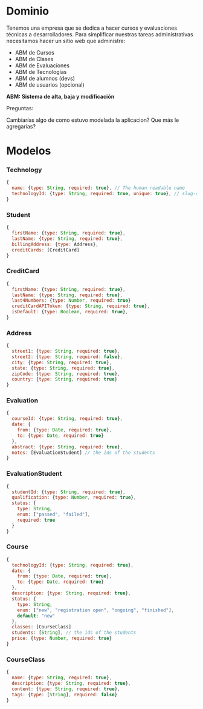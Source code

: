 # Dominio

Tenemos una empresa que se dedica a hacer cursos y evaluaciones técnicas a desarrolladores.
Para simplificar nuestras tareas administrativas necesitamos hacer un sitio web que administre:

- ABM de Cursos
- ABM de Clases
- ABM de Evaluaciones
- ABM de Tecnologías
- ABM de alumnos (devs)
- ABM de usuarios (opcional)

**ABM: Sistema de alta, baja y modificación**

Preguntas:

Cambiarías algo de como estuvo modelada la aplicacion?
Que más le agregarías?


# Modelos

### Technology

```js
{
  name: {type: String, required: true}, // The human readable name
  technologyId: {type: String, required: true, unique: true}, // slug-case name. Used as identifier by other models
}

```

### Student

```js
{
  firstName: {type: String, required: true},
  lastName: {type: String, required: true},
  billingAddress: {type: Address},
  creditCards: [CreditCard]
}

```

### CreditCard

```js
{
  firstName: {type: String, required: true},
  lastName: {type: String, required: true},
  last4Numbers: {type: Number, required: true}
  creditCardAPIToken: {type: String, required: true},
  isDefault: {type: Boolean, required: true},
}

```

### Address

```js
{
  street1: {type: String, required: true},
  street2: {type: String, required: false},
  city: {type: String, required: true},
  state: {type: String, required: true},
  zipCode: {type: String, required: true},
  country: {type: String, required: true}
}

```

### Evaluation

```js
{
  courseId: {type: String, required: true},
  date: {
    from: {type: Date, required: true},
    to: {type: Date, required: true}
  },
  abstract: {type: String, required: true},
  notes: [EvaluationStudent] // the ids of the students
}
```

### EvaluationStudent

```js
{
  studentId: {type: String, required: true},
  qualification: {type: Number, required: true},
  status: {
    type: String,
    enum: ["passed", "failed"],
    required: true
  }
}
```

### Course

```js
{
  technologyId: {type: String, required: true},
  date: {
    from: {type: Date, required: true},
    to: {type: Date, required: true}
  },
  description: {type: String, required: true},
  status: {
    type: String,
    enum: ["new", "registration open", "ongoing", "finished"],
    default: "new"
  },
  classes: [CourseClass]
  students: [String], // the ids of the students
  price: {type: Number, required: true}
}
```

### CourseClass

```js
{
  name: {type: String, required: true},
  description: {type: String, required: true},
  content: {type: String, required: true},
  tags: {type: [String], required: false}
}
```
